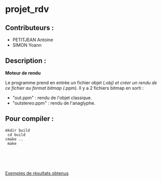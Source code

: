 <h1> projet_rdv </h1>



<h2>Contributeurs :</h2>
<ul>
  <li>PETITJEAN Antoine</li>
  <li>SIMON Yoann</li>
 </ul>

<h2>Description :</h2>

<b>Moteur de rendu</b>

Le programme prend en entrée un fichier objet (*.obj) et créer un rendu de ce fichier au format bitmap (*.ppm).
Il y a 2 fichiers bitmap en sorti : 
- "out.ppm" : rendu de l'objet classique.
- "outstereo.ppm" : rendu de l'anaglyphe.
  
<h2>Pour compiler :</h2> 
  <code>mkdir build </code><br/>
  <code> cd build </code><br/>
  <code>cmake .. </code><br/>
  <code> make </code><br/>

<br/><br/><br/>

<a href="https://github.com/lebonhomme17/projet_rdv/tree/master/exemples">Exemples de résultats obtenus</a>
